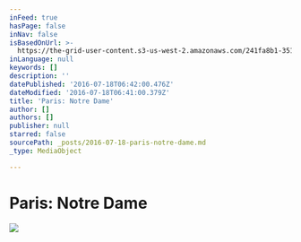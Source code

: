 ```yaml
---
inFeed: true
hasPage: false
inNav: false
isBasedOnUrl: >-
  https://the-grid-user-content.s3-us-west-2.amazonaws.com/241fa8b1-3517-40b2-ac60-818ee6cb9fbb.jpg
inLanguage: null
keywords: []
description: ''
datePublished: '2016-07-18T06:42:00.476Z'
dateModified: '2016-07-18T06:41:00.379Z'
title: 'Paris: Notre Dame'
author: []
authors: []
publisher: null
starred: false
sourcePath: _posts/2016-07-18-paris-notre-dame.md
_type: MediaObject

---
```

# Paris: Notre Dame
![](https://the-grid-user-content.s3-us-west-2.amazonaws.com/13b5777c-f268-498a-aceb-dd54bf50cd62.jpg)